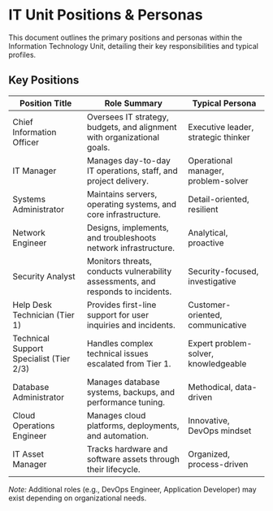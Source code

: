 # IT Unit Positions & Personas

This document outlines the primary positions and personas within the Information Technology Unit, detailing their key responsibilities and typical profiles.

## Key Positions

| Position Title               | Role Summary                                                       | Typical Persona                  |
|------------------------------|--------------------------------------------------------------------|----------------------------------|
| Chief Information Officer    | Oversees IT strategy, budgets, and alignment with organizational goals. | Executive leader, strategic thinker |
| IT Manager                   | Manages day-to-day IT operations, staff, and project delivery.      | Operational manager, problem-solver |
| Systems Administrator        | Maintains servers, operating systems, and core infrastructure.      | Detail-oriented, resilient       |
| Network Engineer             | Designs, implements, and troubleshoots network infrastructure.      | Analytical, proactive            |
| Security Analyst             | Monitors threats, conducts vulnerability assessments, and responds to incidents. | Security-focused, investigative  |
| Help Desk Technician (Tier 1)| Provides first-line support for user inquiries and incidents.       | Customer-oriented, communicative |
| Technical Support Specialist (Tier 2/3)| Handles complex technical issues escalated from Tier 1.   | Expert problem-solver, knowledgeable |
| Database Administrator       | Manages database systems, backups, and performance tuning.          | Methodical, data-driven          |
| Cloud Operations Engineer    | Manages cloud platforms, deployments, and automation.               | Innovative, DevOps mindset       |
| IT Asset Manager             | Tracks hardware and software assets through their lifecycle.        | Organized, process-driven        |

*Note:* Additional roles (e.g., DevOps Engineer, Application Developer) may exist depending on organizational needs.

